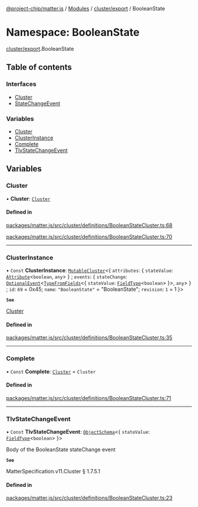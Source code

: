 [@project-chip/matter.js](../README.md) / [Modules](../modules.md) / [cluster/export](cluster_export.md) / BooleanState

# Namespace: BooleanState

[cluster/export](cluster_export.md).BooleanState

## Table of contents

### Interfaces

- [Cluster](../interfaces/cluster_export.BooleanState.Cluster.md)
- [StateChangeEvent](../interfaces/cluster_export.BooleanState.StateChangeEvent.md)

### Variables

- [Cluster](cluster_export.BooleanState.md#cluster)
- [ClusterInstance](cluster_export.BooleanState.md#clusterinstance)
- [Complete](cluster_export.BooleanState.md#complete)
- [TlvStateChangeEvent](cluster_export.BooleanState.md#tlvstatechangeevent)

## Variables

### Cluster

• **Cluster**: [`Cluster`](../interfaces/cluster_export.BooleanState.Cluster.md)

#### Defined in

[packages/matter.js/src/cluster/definitions/BooleanStateCluster.ts:68](https://github.com/project-chip/matter.js/blob/6d3b6a5d957d88a9231d6ecab4bb41f8133112be/packages/matter.js/src/cluster/definitions/BooleanStateCluster.ts#L68)

[packages/matter.js/src/cluster/definitions/BooleanStateCluster.ts:70](https://github.com/project-chip/matter.js/blob/6d3b6a5d957d88a9231d6ecab4bb41f8133112be/packages/matter.js/src/cluster/definitions/BooleanStateCluster.ts#L70)

___

### ClusterInstance

• `Const` **ClusterInstance**: [`MutableCluster`](../interfaces/cluster_export.MutableCluster-1.md)\<\{ `attributes`: \{ `stateValue`: [`Attribute`](../interfaces/cluster_export.Attribute.md)\<`boolean`, `any`\>  } ; `events`: \{ `stateChange`: [`OptionalEvent`](../interfaces/cluster_export.OptionalEvent.md)\<[`TypeFromFields`](tlv_export.md#typefromfields)\<\{ `stateValue`: [`FieldType`](../interfaces/tlv_export.FieldType.md)\<`boolean`\>  }\>, `any`\>  } ; `id`: ``69`` = 0x45; `name`: ``"BooleanState"`` = "BooleanState"; `revision`: ``1`` = 1 }\>

**`See`**

[Cluster](cluster_export.BooleanState.md#cluster)

#### Defined in

[packages/matter.js/src/cluster/definitions/BooleanStateCluster.ts:35](https://github.com/project-chip/matter.js/blob/6d3b6a5d957d88a9231d6ecab4bb41f8133112be/packages/matter.js/src/cluster/definitions/BooleanStateCluster.ts#L35)

___

### Complete

• `Const` **Complete**: [`Cluster`](../interfaces/cluster_export.BooleanState.Cluster.md) = `Cluster`

#### Defined in

[packages/matter.js/src/cluster/definitions/BooleanStateCluster.ts:71](https://github.com/project-chip/matter.js/blob/6d3b6a5d957d88a9231d6ecab4bb41f8133112be/packages/matter.js/src/cluster/definitions/BooleanStateCluster.ts#L71)

___

### TlvStateChangeEvent

• `Const` **TlvStateChangeEvent**: [`ObjectSchema`](../classes/tlv_export.ObjectSchema.md)\<\{ `stateValue`: [`FieldType`](../interfaces/tlv_export.FieldType.md)\<`boolean`\>  }\>

Body of the BooleanState stateChange event

**`See`**

MatterSpecification.v11.Cluster § 1.7.5.1

#### Defined in

[packages/matter.js/src/cluster/definitions/BooleanStateCluster.ts:23](https://github.com/project-chip/matter.js/blob/6d3b6a5d957d88a9231d6ecab4bb41f8133112be/packages/matter.js/src/cluster/definitions/BooleanStateCluster.ts#L23)
